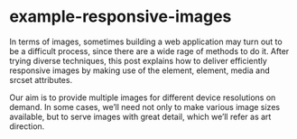 # example-responsive-images

In terms of images, sometimes building a web application may turn out to be a difficult process, since there are a wide rage of methods to do it. After trying diverse techniques, this post explains how to deliver efficiently responsive images by making use of the <picture> element, <source> element, media and srcset attributes.

Our aim is to provide multiple images for different device resolutions on demand. In some cases, we’ll need not only to make various image sizes available, but to serve images with great detail, which we’ll refer as art direction.



